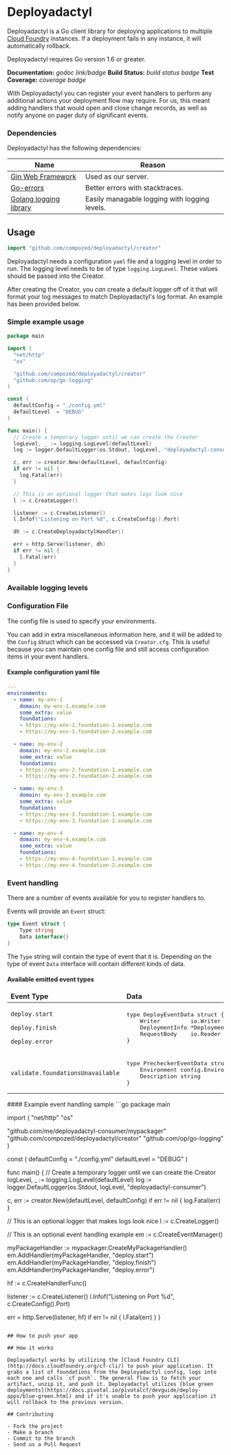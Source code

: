 # Deployadactyl

Deployadactyl is a Go client library for deploying applications to multiple [Cloud Foundry](https://www.cloudfoundry.org/) instances. If a deployment fails in any instance, it will automatically rollback.

Deployadactyl requires Go version 1.6 or greater.

**Documentation:** _godoc link/badge_
**Build Status:** _build status badge_
**Test Coverage:** _coverage badge_

With Deployadactyl you can register your event handlers to perform any additional actions your deployment flow may require. For us, this meant adding handlers that would open and close change records, as well as notify anyone on pager duty of significant events.

### Dependencies

Deployadactyl has the following dependencies:

|Name|Reason|
|---|---|
|[Gin Web Framework](https://github.com/gin-gonic/gin)|Used as our server.|
|[Go-errors](https://github.com/go-errors/errors)|Better errors with stacktraces.|
|[Golang logging library](https://github.com/op/go-logging)|Easily managable logging with logging levels.|

## Usage

```go
import "github.com/compozed/deployadactyl/creator"
```

Deployadactyl needs a configuration `yaml` file and a logging level in order to run. The logging level needs to be of type `logging.LogLevel`. These values should be passed into the Creator.

After creating the Creator, you *can* create a default logger off of it that will format your log messages to match Deployadactyl's log format. An example has been provided below.


### Simple example usage

```go
package main

import (
  "net/http"
  "os"

  "github.com/compozed/deployadactyl/creator"
  "github.com/op/go-logging"
)

const (
  defaultConfig = "./config.yml"
  defaultLevel  = "DEBUG"
)

func main() {
  // Create a temporary logger until we can create the Creator
  logLevel, _ := logging.LogLevel(defaultLevel)
  log := logger.DefaultLogger(os.Stdout, logLevel, "deployadactyl-consumer")

  c, err := creator.New(defaultLevel, defaultConfig)
  if err != nil {
    log.Fatal(err)
  }

  // This is an optional logger that makes logs look nice
  l := c.CreateLogger()

  listener := c.CreateListener()
  l.Infof("Listening on Port %d", c.CreateConfig().Port)

  dh := c.CreateDeployadactylHandler()

  err = http.Serve(listener, dh)
  if err != nil {
    l.Fatal(err)
  }
}
```

### Available logging levels

### Configuration File

The config file is used to specify your environments.

You can add in extra miscellaneous information here, and it will be added to the `Config` struct which can be accessed via `Creator.cfg`. This is useful because you can maintain one config file and still access configuration items in your event handlers.

#### Example configuration yaml file
```yaml
---
environments:
  - name: my-env-1
    domain: my-env-1.example.com
    some_extra: value
    foundations:
    - https://my-env-1.foundation-1.example.com
    - https://my-env-1.foundation-2.example.com

  - name: my-env-2
    domain: my-env-2.example.com
    some_extra: value
    foundations:
    - https://my-env-2.foundation-1.example.com
    - https://my-env-2.foundation-2.example.com

  - name: my-env-3
    domain: my-env-3.example.com
    some_extra: value
    foundations:
    - https://my-env-3.foundation-1.example.com
    - https://my-env-3.foundation-2.example.com

  - name: my-env-4
    domain: my-env-4.example.com
    some_extra: value
    foundations:
    - https://my-env-4.foundation-1.example.com
    - https://my-env-4.foundation-2.example.com
```
### Event handling

There are a number of events available for you to register handlers to.

Events will provide an `Event` struct:

```go
type Event struct {
	Type string
	Data interface{}
}
```

The `Type` string will contain the type of event that it is. Depending on the type of event `Data` interface will contain different kinds of data.

#### Available emitted event types

<table>
<thead>
  <tr>
    <td><strong>Event Type</strong></td>
    <td><strong>Data</strong></td>
  </tr>
</thead>
<tbody>
  <tr>
    <td>
      <p><code>deploy.start</code></p>
      <p><code>deploy.finish</code></p>
      <p><code>deploy.error</code></p>
    </td>
    <td>
<div class="highlight highlight-source-go"><pre>
type DeployEventData struct {
	Writer         io.Writer
	DeploymentInfo *DeploymentInfo
	RequestBody    io.Reader
}
</pre></div>
    </td>
  </tr>
  <tr>
    <td>
      <p><code>validate.foundationsUnavailable</code></p>
    </td>
    <td>
<div class="highlight highlight-source-go"><pre>
type PrecheckerEventData struct {
	Environment config.Environment
	Description string
}
</pre></div>
    </td>
  </tr>
</tbody>
</table>
#### Example event handling sample
```go
package main

import (
  "net/http"
  "os"

  "github.com/me/deployadactyl-consumer/mypackager"
  "github.com/compozed/deployadactyl/creator"
  "github.com/op/go-logging"
)

const (
  defaultConfig = "./config.yml"
  defaultLevel  = "DEBUG"
)

func main() {
  // Create a temporary logger until we can create the Creator
  logLevel, _ := logging.LogLevel(defaultLevel)
  log := logger.DefaultLogger(os.Stdout, logLevel, "deployadactyl-consumer")

  c, err := creator.New(defaultLevel, defaultConfig)
  if err != nil {
    log.Fatal(err)
  }

  // This is an optional logger that makes logs look nice
  l := c.CreateLogger()

  // This is an optional event handling example
  em := c.CreateEventManager()

  myPackageHandler := mypackager.CreateMyPackageHandler()
  em.AddHandler(myPackageHandler, "deploy.start")
  em.AddHandler(myPackageHandler, "deploy.finish")
  em.AddHandler(myPackageHandler, "deploy.error")

  hf := c.CreateHandlerFunc()

  listener := c.CreateListener()
  l.Infof("Listening on Port %d", c.CreateConfig().Port)

  err = http.Serve(listener, hf)
  if err != nil {
    l.Fatal(err)
  }
}
```

## How to push your app

## How it works

Deployadactyl works by utilizing the [Cloud Foundry CLI](http://docs.cloudfoundry.org/cf-cli/) to push your application. It grabs a list of foundations from the Deployadactyl config, logs into each one and calls `cf push`. The general flow is to fetch your artifact, unzip it, and push it. Deployadactyl utilizes [blue green deployments](https://docs.pivotal.io/pivotalcf/devguide/deploy-apps/blue-green.html) and if it's unable to push your application it will rollback to the previous version.

## Contributing

- Fork the project
- Make a branch
- Commit to the branch
- Send us a Pull Request
